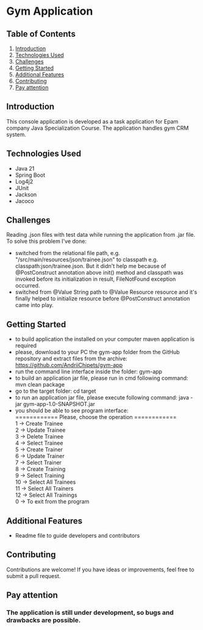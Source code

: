 # Gym Application

## Table of Contents
1. [Introduction](#introduction)
2. [Technologies Used](#technologies-used)
3. [Challenges](#challenges)
4. [Getting Started](#getting-started)
5. [Additional Features](#additional-features)
6. [Contributing](#contributing)
7. [Pay attention](#pay-attention)

## Introduction

This console application is developed as a task application for Epam company Java Specialization Course.
The application handles gym CRM system.

## Technologies Used

- Java 21
- Spring Boot
- Log4j2
- JUnit
- Jackson
- Jacoco

## Challenges

Reading .json files with test data while running the application from .jar file.
To solve this problem I've done:
- switched from the relational file path, e.g. "/src/main/resources/json/trainee.json" 
to classpath e.g. classpath:json/trainee.json. But it didn't help me because of @PostConstruct annotation above init() method and classpath was invoked before its initialization in result, FileNotFound exception occurred.
- switched from @Value String path to @Value Resource resource and it's finally helped to initialize resource before @PostConstruct annotation came into play.

## Getting Started
- to build application the installed on your computer maven application is required
- please, download to your PC the gym-app folder from the GitHub repository and extract files from the archive: https://github.com/AndriiChipets/gym-app
- run the command line interface inside the folder: gym-app
- to build an application jar file, please run in cmd following command: mvn clean package
- go to the target folder: cd target
- to run an application jar file, please execute following command: java -jar gym-app-1.0-SNAPSHOT.jar
- you should be able to see program interface:  
============ Please, choose the operation ============  
1 -> Create Trainee  
2 -> Update Trainee  
3 -> Delete Trainee  
4 -> Select Trainee  
5 -> Create Trainer  
6 -> Update Trainer  
7 -> Select Trainer  
8 -> Create Training  
9 -> Select Training  
10 -> Select All Trainees  
11 -> Select All Trainers  
12 -> Select All Trainings  
0 -> To exit from the program  


## Additional Features

- Readme file to guide developers and contributors

## Contributing

Contributions are welcome! If you have ideas or improvements, feel free to submit a pull request.

## Pay attention

### The application is still under development, so bugs and drawbacks are possible.